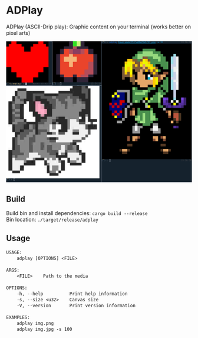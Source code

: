 # ADPlay
ADPlay (ASCII-Drip play): Graphic content on your terminal (works better on pixel arts)

<p align="center">
  <img src="./demo.png">
</p>

## Build
Build bin and install dependencies: `cargo build --release`  
Bin location: `./target/release/adplay`

## Usage
```
USAGE:
    adplay [OPTIONS] <FILE>

ARGS:
    <FILE>    Path to the media

OPTIONS:
    -h, --help          Print help information
    -s, --size <u32>    Canvas size
    -V, --version       Print version information

EXAMPLES: 
    adplay img.png
    adplay img.jpg -s 100
```

